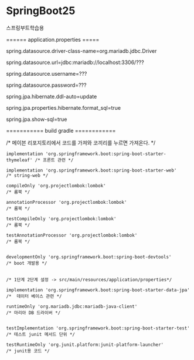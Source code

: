 # SpringBoot25
스프링부트학습용


====== application.properties =====


spring.datasource.driver-class-name=org.mariadb.jdbc.Driver

spring.datasource.url=jdbc:mariadb://localhost:3306/???

spring.datasource.username=???

spring.datasource.password=???



spring.jpa.hibernate.ddl-auto=update

spring.jpa.properties.hibernate.format_sql=true

spring.jpa.show-sql=true



=========== build gradle ============


 /* 메이븐 리포지토리에서 코드를 가져와 코끼리를 누르면 가져온다. */
 
    implementation 'org.springframework.boot:spring-boot-starter-thymeleaf' /* 프론트 관련 */
    
    implementation 'org.springframework.boot:spring-boot-starter-web'       /* string-web */
    
    compileOnly 'org.projectlombok:lombok'                                  /* 롬북 */

    annotationProcessor 'org.projectlombok:lombok'                          /* 롬북 */
    
    testCompileOnly 'org.projectlombok:lombok'                              /* 롬북 */
    
    testAnnotationProcessor 'org.projectlombok:lombok'                      /* 롬북 */
    

    developmentOnly 'org.springframework.boot:spring-boot-devtools'         /* boot 개발용 */
    

    /* 1단계 2단계 설정 -> src/main/resources/application/properties*/
    
    implementation 'org.springframework.boot:spring-boot-starter-data-jpa'  /*  데이터 베이스 관련 */
    
    runtimeOnly 'org.mariadb.jdbc:mariadb-java-client'                      /* 마리아 DB 드라이버 */
    

    testImplementation 'org.springframework.boot:spring-boot-starter-test'  /* 테스트 junit 메서드 단위 */
    
    testRuntimeOnly 'org.junit.platform:junit-platform-launcher'            /* junit용 코드 */

    

